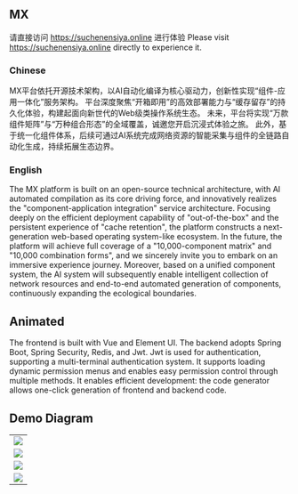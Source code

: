 ## MX

请直接访问 https://suchenensiya.online 进行体验
Please visit https://suchenensiya.online directly to experience it.

### Chinese
MX平台依托开源技术架构，以AI自动化编译为核心驱动力，创新性实现“组件-应用一体化”服务架构。
平台深度聚焦“开箱即用”的高效部署能力与“缓存留存”的持久化体验，构建起面向新世代的Web级类操作系统生态。
未来，平台将实现“万款组件矩阵”与“万种组合形态”的全域覆盖，诚邀您开启沉浸式体验之旅。
此外，基于统一化组件体系，后续可通过AI系统完成网络资源的智能采集与组件的全链路自动化生成，持续拓展生态边界。

### English
The MX platform is built on an open-source technical architecture, 
with AI automated compilation as its core driving force, and innovatively realizes the "component-application integration" service architecture. 
Focusing deeply on the efficient deployment capability of "out-of-the-box" and the persistent experience of "cache retention", 
the platform constructs a next-generation web-based operating system-like ecosystem. 
In the future, the platform will achieve full coverage of a "10,000-component matrix" and "10,000 combination forms", and we sincerely invite you to embark on an immersive experience journey. Moreover, 
based on a unified component system, the AI system will subsequently enable intelligent collection of network resources and end-to-end automated generation of components, continuously expanding the ecological boundaries.


## Animated
The frontend is built with Vue and Element UI.
The backend adopts Spring Boot, Spring Security, Redis, and Jwt.
Jwt is used for authentication, supporting a multi-terminal authentication system.
It supports loading dynamic permission menus and enables easy permission control through multiple methods.
It enables efficient development: the code generator allows one-click generation of frontend and backend code.


## Demo Diagram
<table>
    <tr>
        <td><img src="https://newpandafamily.com/images/mx/mx1.png"/></td>
    </tr>
    <tr>
        <td><img src="https://newpandafamily.com/images/mx/mx2.png"/></td>
    </tr>
    <tr>
        <td><img src="https://newpandafamily.com/images/mx/mx3.png"/></td>
    </tr>
	<tr>
        <td><img src="https://newpandafamily.com/images/mx/mx4.png"/></td>
    </tr>
</table>
